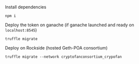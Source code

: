 Install dependencies
```
npm i
```

Deploy the token on ganache (if ganache launched and ready on `localhost:8545`)
```
truffle migrate
```

Deploy on Rockside (hosted Geth-POA consortium)
```
truffle migrate --network cryptofanconsortium_crypofan
```